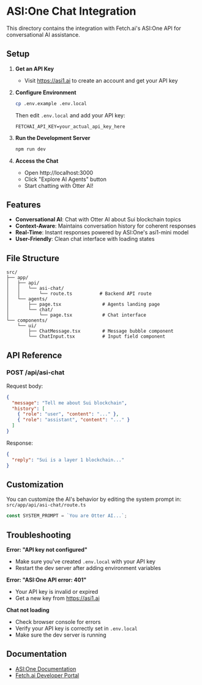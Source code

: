 # ASI:One Chat Integration

This directory contains the integration with Fetch.ai's ASI:One API for conversational AI assistance.

## Setup

1. **Get an API Key**
   - Visit https://asi1.ai to create an account and get your API key

2. **Configure Environment**
   ```bash
   cp .env.example .env.local
   ```
   
   Then edit `.env.local` and add your API key:
   ```
   FETCHAI_API_KEY=your_actual_api_key_here
   ```

3. **Run the Development Server**
   ```bash
   npm run dev
   ```

4. **Access the Chat**
   - Open http://localhost:3000
   - Click "Explore AI Agents" button
   - Start chatting with Otter AI!

## Features

- **Conversational AI**: Chat with Otter AI about Sui blockchain topics
- **Context-Aware**: Maintains conversation history for coherent responses
- **Real-Time**: Instant responses powered by ASI:One's asi1-mini model
- **User-Friendly**: Clean chat interface with loading states

## File Structure

```
src/
├── app/
│   ├── api/
│   │   └── asi-chat/
│   │       └── route.ts          # Backend API route
│   └── agents/
│       ├── page.tsx               # Agents landing page
│       └── chat/
│           └── page.tsx           # Chat interface
└── components/
    └── ui/
        ├── ChatMessage.tsx        # Message bubble component
        └── ChatInput.tsx          # Input field component
```

## API Reference

### POST /api/asi-chat

Request body:
```json
{
  "message": "Tell me about Sui blockchain",
  "history": [
    { "role": "user", "content": "..." },
    { "role": "assistant", "content": "..." }
  ]
}
```

Response:
```json
{
  "reply": "Sui is a layer 1 blockchain..."
}
```

## Customization

You can customize the AI's behavior by editing the system prompt in:
`src/app/api/asi-chat/route.ts`

```typescript
const SYSTEM_PROMPT = `You are Otter AI...`;
```

## Troubleshooting

**Error: "API key not configured"**
- Make sure you've created `.env.local` with your API key
- Restart the dev server after adding environment variables

**Error: "ASI:One API error: 401"**
- Your API key is invalid or expired
- Get a new key from https://asi1.ai

**Chat not loading**
- Check browser console for errors
- Verify your API key is correctly set in `.env.local`
- Make sure the dev server is running

## Documentation

- [ASI:One Documentation](https://docs.asi1.ai)
- [Fetch.ai Developer Portal](https://fetch.ai)

